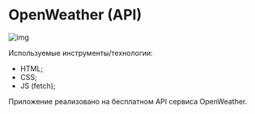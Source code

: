 OpenWeather (API)
=
![img](./img/img__readme/OpenWeather.gif)

Используемые инструменты/технологии:

 - HTML;
 - CSS;
 - JS (fetch);

 Приложение реализовано на бесплатном API сервиса OpenWeather.